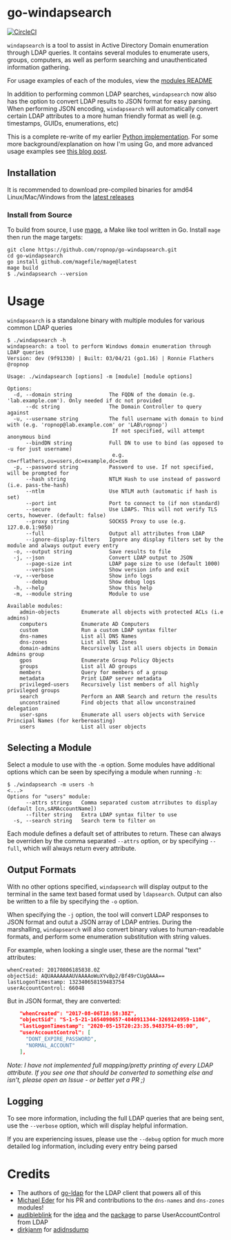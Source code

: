 # go-windapsearch
[![CircleCI](https://circleci.com/gh/ropnop/go-windapsearch.svg?style=svg)](https://circleci.com/gh/ropnop/go-windapsearch)

`windapsearch` is a tool to assist in Active Directory Domain enumeration through LDAP queries. It contains several modules to enumerate users, groups, computers, as well as perform searching and unauthenticated information gathering.

For usage examples of each of the modules, view the [modules README](pkg/modules/README.md)

In addition to performing common LDAP searches, `windapsearch` now also has the option to convert LDAP results to JSON format for easy parsing. When performing JSON encoding, `windapsearch` will automatically convert certain LDAP attributes to a more human friendly format as well (e.g. timestamps, GUIDs, enumerations, etc)

This is a complete re-write of my earlier [Python implementation](https://github.com/ropnop/windapsearch). For some more background/explanation on how I'm using Go, and more advanced usage examples see [this blog post](TODO).

## Installation
It is recommended to download pre-compiled binaries for amd64 Linux/Mac/Windows from the [latest releases](https://github.com/ropnop/go-windapsearch/releases)

### Install from Source
To build from source, I use [mage](https://github.com/magefile/mage), a Make like tool written in Go. Install `mage` then run the mage targets:

```
git clone https://github.com/ropnop/go-windapsearch.git
cd go-windapsearch
go install github.com/magefile/mage@latest
mage build
$ ./windapsearch --version
```

# Usage
`windapsearch` is a standalone binary with multiple modules for various common LDAP queries

```
$ ./windapsearch -h
windapsearch: a tool to perform Windows domain enumeration through LDAP queries
Version: dev (9f91330) | Built: 03/04/21 (go1.16) | Ronnie Flathers @ropnop

Usage: ./windapsearch [options] -m [module] [module options]

Options:
  -d, --domain string            The FQDN of the domain (e.g. 'lab.example.com'). Only needed if dc not provided
      --dc string                The Domain Controller to query against
  -u, --username string          The full username with domain to bind with (e.g. 'ropnop@lab.example.com' or 'LAB\ropnop')
                                  If not specified, will attempt anonymous bind
      --bindDN string            Full DN to use to bind (as opposed to -u for just username)
                                  e.g. cn=rflathers,ou=users,dc=example,dc=com
  -p, --password string          Password to use. If not specified, will be prompted for
      --hash string              NTLM Hash to use instead of password (i.e. pass-the-hash)
      --ntlm                     Use NTLM auth (automatic if hash is set)
      --port int                 Port to connect to (if non standard)
      --secure                   Use LDAPS. This will not verify TLS certs, however. (default: false)
      --proxy string             SOCKS5 Proxy to use (e.g. 127.0.0.1:9050)
      --full                     Output all attributes from LDAP
      --ignore-display-filters   Ignore any display filters set by the module and always output every entry
  -o, --output string            Save results to file
  -j, --json                     Convert LDAP output to JSON
      --page-size int            LDAP page size to use (default 1000)
      --version                  Show version info and exit
  -v, --verbose                  Show info logs
      --debug                    Show debug logs
  -h, --help                     Show this help
  -m, --module string            Module to use

Available modules:
    admin-objects       Enumerate all objects with protected ACLs (i.e admins)
    computers           Enumerate AD Computers
    custom              Run a custom LDAP syntax filter
    dns-names           List all DNS Names
    dns-zones           List all DNS Zones
    domain-admins       Recursively list all users objects in Domain Admins group
    gpos                Enumerate Group Policy Objects
    groups              List all AD groups
    members             Query for members of a group
    metadata            Print LDAP server metadata
    privileged-users    Recursively list members of all highly privileged groups
    search              Perform an ANR Search and return the results
    unconstrained       Find objects that allow unconstrained delegation
    user-spns           Enumerate all users objects with Service Principal Names (for kerberoasting)
    users               List all user objects
```

## Selecting a Module
Select a module to use with the `-m` option. Some modules have additional options which can be seen by specifying a module when running `-h`:

```
$ ./windapsearch -m users -h
<...>
Options for "users" module:
      --attrs strings   Comma separated custom atrributes to display (default [cn,sAMAccountName])
      --filter string   Extra LDAP syntax filter to use
  -s, --search string   Search term to filter on
```

Each module defines a default set of attributes to return. These can always be overriden by the comma separated `--attrs` option, or by specifying `--full`, which will always return every attribute.


## Output Formats
With no other options specified, `windapsearch` will display output to the terminal in the same text based format used by `ldapsearch`. Output can also be written to a file by specifying the `-o` option.

When specifying the `-j` option, the tool will convert LDAP responses to JSON format and outut a JSON array of LDAP entries. During the marshalling, `windapsearch` will also convert binary values to human-readable formats, and perform some enumeration substitution with string values.

For example, when looking a single user, these are the normal "text" attributes:
```
whenCreated: 20170806185838.0Z
objectSid: AQUAAAAAAAUVAAAAoWuXYvBp2/Bf49rCUgQAAA==
lastLogonTimestamp: 132340658159483754
userAccountControl: 66048
```

But in JSON format, they are converted:
```json
    "whenCreated": "2017-08-06T18:58:38Z",
    "objectSid": "S-1-5-21-1654090657-4040911344-3269124959-1106",
    "lastLogonTimestamp": "2020-05-15T20:23:35.9483754-05:00",
    "userAccountControl": [
      "DONT_EXPIRE_PASSWORD",
      "NORMAL_ACCOUNT"
    ],
```

*Note: I have not implemented full mapping/pretty printing of every LDAP attribute. If you see one that should be converted to something else and isn't, please open an Issue - or better yet a PR ;)*

## Logging
To see more information, including the full LDAP queries that are being sent, use the `--verbose` option, which will display helpful information.

If you are experiencing issues, please use the `--debug` option for much more detailed log information, including every entry being parsed

# Credits
 - The authors of [go-ldap](https://github.com/go-ldap/ldap) for the LDAP client that powers all of this
 - [Michael Eder](https://twitter.com/michael_eder_) for his PR and contributions to the `dns-names` and `dns-zones` modules!  
 - [audibleblink](https://twitter.com/4lex) for the [idea](https://twitter.com/4lex/status/1254037754842931200?s=20) and the [package](github.com/audibleblink/msldapuac) to parse UserAccountControl from LDAP
 - [dirkjanm](https://twitter.com/_dirkjan) for [adidnsdump](https://github.com/dirkjanm/adidnsdump)

